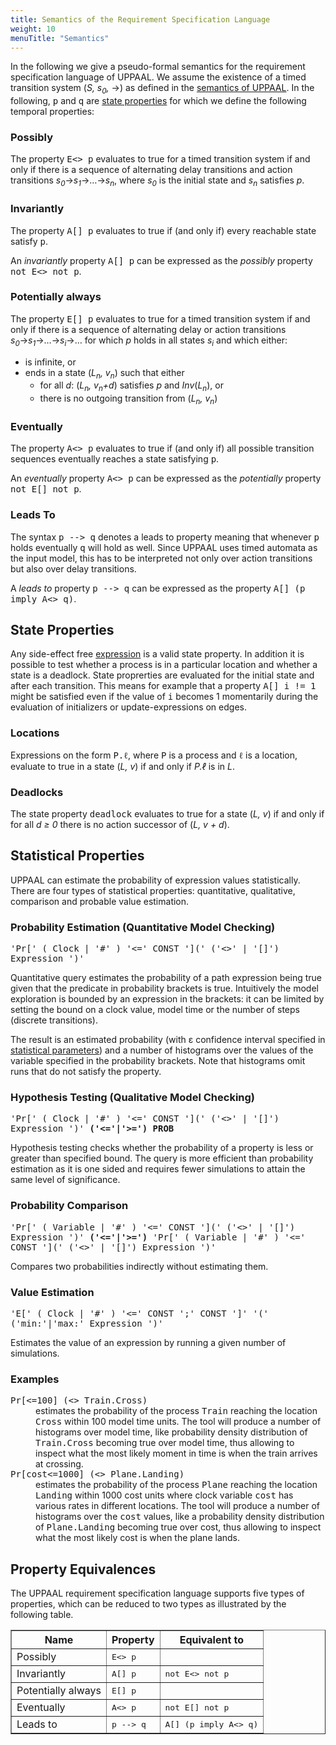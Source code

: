 ```yaml
---
title: Semantics of the Requirement Specification Language
weight: 10
menuTitle: "Semantics"
---
```


In the following we give a pseudo-formal semantics for the requirement specification language of UPPAAL. We assume the existence of a timed transition system (_S, s<sub>0</sub>,_ →) as defined in the [semantics of UPPAAL](System_Descriptions/Semantics.html). In the following, <tt>p</tt> and <tt>q</tt> are [state properties](#stateprop) for which we define the following temporal properties:

### Possibly

The property <tt>E<> p</tt> evaluates to true for a timed transition system if and only if there is a sequence of alternating delay transitions and action transitions _s<sub>0</sub>_→_s<sub>1</sub>_→…→_s<sub>n</sub>_, where _s<sub>0</sub>_ is the initial state and _s<sub>n</sub>_ satisfies _p_.

### Invariantly

The property <tt>A[] p</tt> evaluates to true if (and only if) every reachable state satisfy <tt>p</tt>.

An _invariantly_ property <tt>A[] p</tt> can be expressed as the _possibly_ property <tt>not E<> not p</tt>.

### Potentially always

The property <tt>E[] p</tt> evaluates to true for a timed transition system if and only if there is a sequence of alternating delay or action transitions _s<sub>0</sub>_→_s<sub>1</sub>_→…→_s<sub>i</sub>_→… for which _p_ holds in all states _s<sub>i</sub>_ and which either:

*   is infinite, or
*   ends in a state (_L<sub>n</sub>, v<sub>n</sub>_) such that either
    *   for all _d_: (_L<sub>n</sub>, v<sub>n</sub>+d_) satisfies _p_ and _Inv_(_L<sub>n</sub>_), or
    *   there is no outgoing transition from (_L<sub>n</sub>, v<sub>n</sub>_)

### Eventually

The property <tt>A<> p</tt> evaluates to true if (and only if) all possible transition sequences eventually reaches a state satisfying <tt>p</tt>.

An _eventually_ property <tt>A<> p</tt> can be expressed as the _potentially_ property <tt>not E[] not p</tt>.

### Leads To

The syntax <tt>p --> q</tt> denotes a leads to property meaning that whenever <tt>p</tt> holds eventually <tt>q</tt> will hold as well. Since UPPAAL uses timed automata as the input model, this has to be interpreted not only over action transitions but also over delay transitions.

A _leads to_ property <tt>p --> q</tt> can be expressed as the property <tt>A[] (p imply A<> q)</tt>.

<a name="stateprop">

## State Properties

</a>

Any side-effect free [expression](System_Descriptions/Expressions.html) is a valid state property. In addition it is possible to test whether a process is in a particular location and whether a state is a deadlock. State proprerties are evaluated for the initial state and after each transition. This means for example that a property <tt>A[] i != 1</tt> might be satisfied even if the value of <tt>i</tt> becomes 1 momentarily during the evaluation of initializers or update-expressions on edges.

### Locations

Expressions on the form <tt>P.ℓ</tt>, where <tt>P</tt> is a process and <tt>ℓ</tt> is a location, evaluate to true in a state (_L, v_) if and only if _P.ℓ_ is in _L_.

### Deadlocks

The state property <tt>deadlock</tt> evaluates to true for a state (_L, v_) if and only if for all _d ≥ 0_ there is no action successor of (_L, v + d_).

<a name="stat">

## Statistical Properties

</a>

UPPAAL can estimate the probability of expression values statistically. There are four types of statistical properties: quantitative, qualitative, comparison and probable value estimation.

### Probability Estimation (Quantitative Model Checking)

<tt>'Pr[' ( Clock | '#' ) '<=' CONST '](' ('<>' | '[]') Expression ')'</tt>

Quantitative query estimates the probability of a path expression being true given that the predicate in probability brackets is true. Intuitively the model exploration is bounded by an expression in the brackets: it can be limited by setting the bound on a clock value, model time or the number of steps (discrete transitions).

The result is an estimated probability (with ε confidence interval specified in [statistical parameters](Menu_Bar/Options.html#statparam)) and a number of histograms over the values of the variable specified in the probability brackets. Note that histograms omit runs that do not satisfy the property.

### Hypothesis Testing (Qualitative Model Checking)

<tt>'Pr[' ( Clock | '#' ) '<=' CONST '](' ('<>' | '[]') Expression ')' **('<='|'>=') PROB**</tt>

Hypothesis testing checks whether the probability of a property is less or greater than specified bound. The query is more efficient than probability estimation as it is one sided and requires fewer simulations to attain the same level of significance.

### Probability Comparison

<tt>'Pr[' ( Variable | '#' ) '<=' CONST '](' ('<>' | '[]') Expression ')' **('<='|'>=')** 'Pr[' ( Variable | '#' ) '<=' CONST '](' ('<>' | '[]') Expression ')'</tt>

Compares two probabilities indirectly without estimating them.

### Value Estimation

<tt>'E[' ( Clock | '#' ) '<=' CONST ';' CONST ']' '(' ('min:'|'max:' Expression ')'</tt>

Estimates the value of an expression by running a given number of simulations.

### Examples

<dl>

<dt><tt>Pr[<=100] (<> Train.Cross)</tt></dt>

<dd>estimates the probability of the process <tt>Train</tt> reaching the location <tt>Cross</tt> within 100 model time units. The tool will produce a number of histograms over model time, like probability density distribution of <tt>Train.Cross</tt> becoming true over model time, thus allowing to inspect what the most likely moment in time is when the train arrives at crossing.</dd>

<dt><tt>Pr[cost<=1000] (<> Plane.Landing)</tt></dt>

<dd>estimates the probability of the process <tt>Plane</tt> reaching the location <tt>Landing</tt> within 1000 cost units where clock variable <tt>cost</tt> has various rates in different locations. The tool will produce a number of histograms over the <tt>cost</tt> values, like a probability density distribution of <tt>Plane.Landing</tt> becoming true over cost, thus allowing to inspect what the most likely cost is when the plane lands.</dd>

</dl>

## Property Equivalences

The UPPAAL requirement specification language supports five types of properties, which can be reduced to two types as illustrated by the following table.

<center>

<table border="1">

<tbody>

<tr>

<th>Name</th>

<th>Property</th>

<th>Equivalent to</th>

</tr>

<tr>

<td>Possibly</td>

<td><tt>E<> p</tt></td>

<td></td>

</tr>

<tr>

<td>Invariantly</td>

<td><tt>A[] p</tt></td>

<td><tt>not E<> not p</tt></td>

</tr>

<tr>

<td>Potentially always</td>

<td><tt>E[] p</tt></td>

<td></td>

</tr>

<tr>

<td>Eventually</td>

<td><tt>A<> p</tt></td>

<td><tt>not E[] not p</tt></td>

</tr>

<tr>

<td>Leads to</td>

<td><tt>p --> q</tt></td>

<td><tt>A[] (p imply A<> q)</tt></td>

</tr>

</tbody>

</table>

</center>